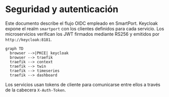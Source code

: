 # Seguridad y autenticación

Este documento describe el flujo OIDC empleado en SmartPort. Keycloak expone el realm `smartport` con los clientes definidos para cada servicio. Los microservicios verifican los JWT firmados mediante RS256 y emitidos por `http://keycloak:8181`.

```mermaid
graph TD
  browser -->|PKCE| keycloak
  browser --> traefik
  traefik --> context
  traefik --> twin
  traefik --> timeseries
  traefik --> dashboard
```

Los servicios usan tokens de cliente para comunicarse entre ellos a través de la cabecera `X-Auth-Token`.
